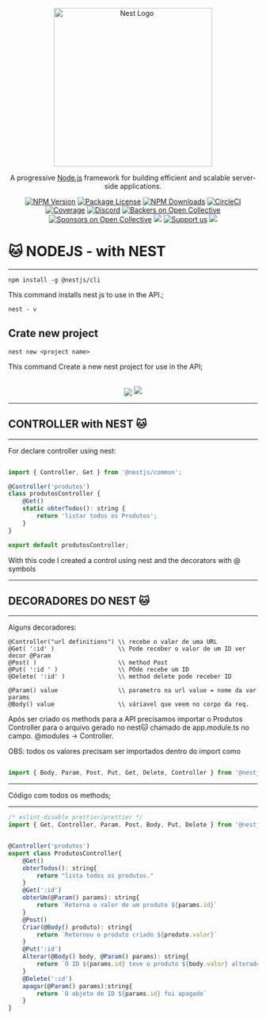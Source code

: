 <p align="center">
  <a href="http://nestjs.com/" target="blank"><img src="https://nestjs.com/img/logo_text.svg" width="320" alt="Nest Logo" /></a>
</p>

[circleci-image]: https://img.shields.io/circleci/build/github/nestjs/nest/master?token=abc123def456
[circleci-url]: https://circleci.com/gh/nestjs/nest

  <p align="center">A progressive <a href="http://nodejs.org" target="_blank">Node.js</a> framework for building efficient and scalable server-side applications.</p>
    <p align="center">
<a href="https://www.npmjs.com/~nestjscore" target="_blank"><img src="https://img.shields.io/npm/v/@nestjs/core.svg" alt="NPM Version" /></a>
<a href="https://www.npmjs.com/~nestjscore" target="_blank"><img src="https://img.shields.io/npm/l/@nestjs/core.svg" alt="Package License" /></a>
<a href="https://www.npmjs.com/~nestjscore" target="_blank"><img src="https://img.shields.io/npm/dm/@nestjs/common.svg" alt="NPM Downloads" /></a>
<a href="https://circleci.com/gh/nestjs/nest" target="_blank"><img src="https://img.shields.io/circleci/build/github/nestjs/nest/master" alt="CircleCI" /></a>
<a href="https://coveralls.io/github/nestjs/nest?branch=master" target="_blank"><img src="https://coveralls.io/repos/github/nestjs/nest/badge.svg?branch=master#9" alt="Coverage" /></a>
<a href="https://discord.gg/G7Qnnhy" target="_blank"><img src="https://img.shields.io/badge/discord-online-brightgreen.svg" alt="Discord"/></a>
<a href="https://opencollective.com/nest#backer" target="_blank"><img src="https://opencollective.com/nest/backers/badge.svg" alt="Backers on Open Collective" /></a>
<a href="https://opencollective.com/nest#sponsor" target="_blank"><img src="https://opencollective.com/nest/sponsors/badge.svg" alt="Sponsors on Open Collective" /></a>
  <a href="https://paypal.me/kamilmysliwiec" target="_blank"><img src="https://img.shields.io/badge/Donate-PayPal-ff3f59.svg"/></a>
    <a href="https://opencollective.com/nest#sponsor"  target="_blank"><img src="https://img.shields.io/badge/Support%20us-Open%20Collective-41B883.svg" alt="Support us"></a>
  <a href="https://twitter.com/nestframework" target="_blank"><img src="https://img.shields.io/twitter/follow/nestframework.svg?style=social&label=Follow"></a>
</p>
  <!--[![Backers on Open Collective](https://opencollective.com/nest/backers/badge.svg)](https://opencollective.com/nest#backer)
  [![Sponsors on Open Collective](https://opencollective.com/nest/sponsors/badge.svg)](https://opencollective.com/nest#sponsor)-->

# :cat: NODEJS - with NEST  

------------------------------------------------

`npm install -g @nestjs/cli`

This command installs nest js to use in the API.;

`nest - v`

## Crate new project

`nest new <project name>`

This command Create a new nest project for use in the API;

<div align="center"><br>
    <img align="center" src='./img/nestcreate.png'>
    <img src = './img/installingNest.png'>
</div>

-------------------------------------------------------

## CONTROLLER with NEST :cat:

-------------------------------------------------------

For declare controller using nest:

```javascript

import { Controller, Get } from '@nestjs/common';

@Controller('produtos')
class produtosController {
    @Get()
    static obterTodos(): string {
        return 'listar todos os Produtos';
    }
}

export default produtosController;

```
With this code I created a control using nest and the decorators with @ symbols

-----------------------------------------------------

## DECORADORES DO NEST :cat:

-----------------------------------------------------

Alguns decoradores: 
```
@Controller("url definitions") \\ recebe o valor de uma URL 
@Get( ':id' )                  \\ Pode receber o valor de um ID ver decor @Param
@Post( )                       \\ method Post
@Put( ':id ' )                 \\ POde recebe um ID
@Delete( ':id' )               \\ method delete pode receber ID

@Param() value                 \\ parametro na url value = nome da var params
@Body() value                  \\ váriavel que veem no corpo da req.
```
Após ser criado os methods para a API precisamos importar o Produtos Controller
para o arquivo gerado no nest:cat: chamado de app.module.ts no campo. @modules -> Controller.

OBS: todos os valores precisam ser importados dentro do import como 

```javascript

import { Body, Param, Post, Put, Get, Delete, Controller } from '@nestjs/common'

```

------------------------------------------------------------

Código com todos os methods;

------------------------------------------------------------


```javascript
/* eslint-disable prettier/prettier */
import { Get, Controller, Param, Post, Body, Put, Delete } from '@nestjs/common';


@Controller('produtos')
export class ProdutosController{
    @Get()
    obterTodos(): string{
        return "lista todos os produtos."
    }
    @Get(':id')
    obterUm(@Param() params): string{
        return `Retorna o valor de um produto ${params.id}`
    }
    @Post()
    Criar(@Body() produto): string{
        return `Retornou o produto criado ${produto.valor}`
    }
    @Put(':id')
    Alterar(@Body() body, @Param() params): string{
        return `O ID ${params.id} teve o produto ${body.valor} alterado`
    }
    @Delete(':id')
    apagar(@Param() params):string{
        return `O objeto de ID ${params.id} foi apagado`
    }
}   

```



